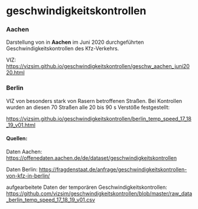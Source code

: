 # geschwindigkeitskontrollen



### Aachen

Darstellung von in **Aachen** im Juni 2020 durchgeführten Geschwindigkeitskontrollen des Kfz-Verkehrs.

VIZ:  
https://vizsim.github.io/geschwindigkeitskontrollen/geschw_aachen_juni2020.html



### Berlin

VIZ von besonders stark von Rasern betroffenen Straßen. Bei Kontrollen wurden an diesen 70 Straßen alle 20 bis 90 s Verstöße festgestellt:

https://vizsim.github.io/geschwindigkeitskontrollen/berlin_temp_speed_17_18_19_v01.html



#### Quellen:

Daten Aachen:  
https://offenedaten.aachen.de/de/dataset/geschwindigkeitskontrollen



Daten Berlin:
https://fragdenstaat.de/anfrage/geschwindigkeitskontrollen-von-kfz-in-berlin/

aufgearbeitete Daten der temporären Geschwindigkeitskontrollen:
https://github.com/vizsim/geschwindigkeitskontrollen/blob/master/raw_data_berlin_temp_speed_17_18_19_v01.csv